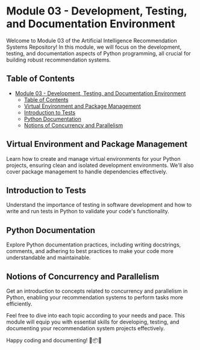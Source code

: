 # Module 03 - Development, Testing, and Documentation Environment

Welcome to Module 03 of the Artificial Intelligence Recommendation Systems Repository! In this module, we will focus on the development, testing, and documentation aspects of Python programming, all crucial for building robust recommendation systems.

## Table of Contents

- [Module 03 - Development, Testing, and Documentation Environment](#module-03---development-testing-and-documentation-environment)
	- [Table of Contents](#table-of-contents)
	- [Virtual Environment and Package Management](#virtual-environment-and-package-management)
	- [Introduction to Tests](#introduction-to-tests)
	- [Python Documentation](#python-documentation)
	- [Notions of Concurrency and Parallelism](#notions-of-concurrency-and-parallelism)

## Virtual Environment and Package Management<a name="virtual-environment"></a>

Learn how to create and manage virtual environments for your Python projects, ensuring clean and isolated development environments. We'll also cover package management to handle dependencies effectively.

## Introduction to Tests<a name="introduction-to-tests"></a>

Understand the importance of testing in software development and how to write and run tests in Python to validate your code's functionality.

## Python Documentation<a name="python-documentation"></a>

Explore Python documentation practices, including writing docstrings, comments, and adhering to best practices to make your code more understandable and maintainable.

## Notions of Concurrency and Parallelism<a name="concurrency-and-parallelism"></a>

Get an introduction to concepts related to concurrency and parallelism in Python, enabling your recommendation systems to perform tasks more efficiently.

Feel free to dive into each topic according to your needs and pace. This module will equip you with essential skills for developing, testing, and documenting your recommendation system projects effectively.

Happy coding and documenting! 🐍📦📃
